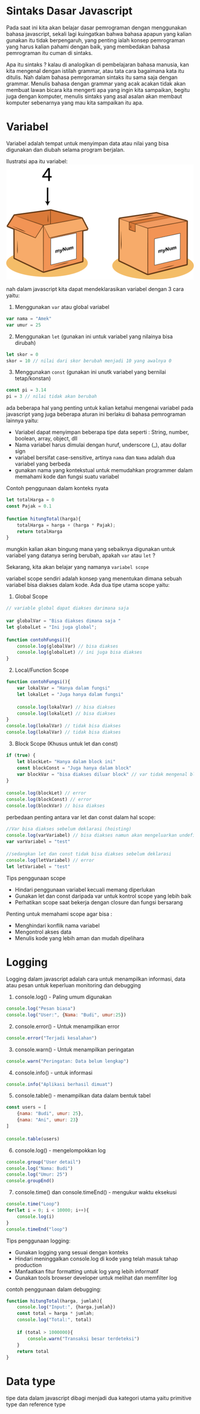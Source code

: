 # Sintaks Dasar Javascript
Pada saat ini kita akan belajar dasar pemrograman dengan menggunakan bahasa javascript, sekali lagi kuingatkan bahwa bahasa apapun yang kalian gunakan itu tidak berpengaruh, yang penting ialah konsep pemrograman yang harus kalian pahami dengan baik, yang membedakan bahasa pemrograman itu cuman di sintaks.

Apa itu sintaks ? kalau di analogikan di pembelajaran bahasa manusia, kan kita mengenal dengan istilah grammar, atau tata cara bagaimana kata itu ditulis. Nah dalam bahasa pemrgoraman sintaks itu sama saja dengan grammar. Menulis bahasa dengan grammar yang acak acakan tidak akan membuat lawan bicara kita mengerti apa yang ingin kita sampaikan, begitu juga dengan komputer, menulis sintaks yang asal asalan akan membaut komputer sebenarnya yang mau kita sampaikan itu apa.

# Variabel 
Variabel adalah tempat untuk menyimpan data atau nilai yang bisa digunakan dan diubah selama program berjalan. 

Ilustratsi apa itu variabel:
<img src="./asset/var.png">

nah dalam javascript kita dapat mendeklarasikan variabel dengan 3 cara yaitu: 

1. Menggunakan `var` atau global variabel

```javascript
var nama = "Amek"
var umur = 25
```
2. Menggunakan `let` (gunakan ini untuk variabel yang nilainya bisa dirubah)
```javascript
let skor = 0
skor = 10 // nilai dari skor berubah menjadi 10 yang awalnya 0
```
3. Menggunakan `const` (gunakan ini unutk variabel yang bernilai tetap/konstan)
```javascript
const pi = 3.14
pi = 3 // nilai tidak akan berubah
```

ada beberapa hal yang penting untuk kalian ketahui mengenai variabel pada javascript yang juga beberapa aturan ini berlaku di bahasa pemrograman lainnya yaitu: 

- Variabel dapat menyimpan beberapa tipe data seperti : String, number, boolean, array, object, dll 
- Nama variabel harus dimulai dengan huruf, underscore (_), atau dollar sign
- variabel bersifat case-sensitive, artinya `nama` dan `Nama` adalah dua variabel yang berbeda
- gunakan nama yang kontekstual untuk memudahkan programmer dalam memahami kode dan fungsi suatu variabel

Contoh penggunaan dalam konteks nyata 

```javascript
let totalHarga = 0
const Pajak = 0.1

function hitungTotal(harga){
    totalHarga = harga + (harga * Pajak);
    return totalHarga
}
```

mungkin kalian akan bingung mana yang sebaiknya digunakan untuk variabel yang datanya sering berubah, apakah `var` atau `let` ?

Sekarang, kita akan belajar yang namanya `variabel scope`

variabel scope sendiri adalah konsep yang menentukan dimana sebuah variabel bisa diakses dalam kode. Ada dua tipe utama scope yaitu: 

1. Global Scope 
```javascript
// variable global dapat diakses darimana saja 

var globalVar = "Bisa diakses dimana saja "
let globalLet = "Ini juga global";

function contohFungsi(){
    console.log(globalVar) // bisa diakses 
    console.log(globalLet) // ini juga bisa diakses 
}
```

2. Local/Function Scope 
```javascript
function contohFungsi(){
    var lokalVar = "Hanya dalam fungsi"
    let lokalLet = "Juga hanya dalam fungsi"

    console.log(lokalVar) // bisa diakses
    console.log(lokalLet) // bisa diakses
}
console.log(lokalVar) // tidak bisa diakses
console.log(lokalVar) // tidak bisa diakses
```
3. Block Scope (Khusus untuk let dan const)
```javascript
if (true) {
    let blockLet= "Hanya dalam block ini"
    const blockConst = "Juga hanya dalam block"
    var blockVar = "bisa diakses diluar block" // var tidak mengenal block scope
}

console.log(blockLet) // error
console.log(blockConst) // error
console.log(blockVar) // bisa diakses
```

perbedaan penting antara var let dan const dalam hal scope: 

```javascript
//Var bisa diakses sebelum deklarasi (hoisting)
console.log(varVariabel) // bisa diakses namun akan mengeluarkan undefined
var varVariabel = "test"

//sedangkan let dan const tidak bisa diakses sebelum deklarasi
console.log(letVariabel) // error
let letVariabel = "test"
```
Tips penggunaan scope 

- Hindari penggunaan variabel kecuali memang diperlukan
- Gunakan let dan const daripada var untuk kontrol scope yang lebih baik
- Perhatikan scope saat bekerja dengan closure dan fungsi bersarang

Penting untuk memahami scope agar bisa : 
- Menghindari konflik nama variabel
- Mengontrol akses data
- Menulis kode yang lebih aman dan mudah dipelihara

# Logging
Logging dalam javascript adalah cara untuk menampilkan informasi, data atau pesan untuk keperluan monitoring dan debugging 

1. console.log() - Paling umum digunakan 

```javascript
console.log("Pesan biasa")
console.log("User:", {Nama: "Budi", umur:25})
```
2. console.error() - Untuk menampilkan error 

```javascript
console.error("Terjadi kesalahan")
```

3. console.warn() - Untuk menampilkan peringatan 
```javascript
console.warn("Peringatan: Data belum lengkap")
```

4. console.info() - untuk informasi

```javascript
console.info("Aplikasi berhasil dimuat")
```

5. console.table() - menampilkan data dalam bentuk tabel

```javascript
const users = [
    {nama: "Budi", umur: 25},
    {nama: "Ani", umur: 23}
]

console.table(users)
```
6. console.log() - mengelompokkan log
```javascript
console.group("User detail")
console.log("Nama: Budi")
console.log("Umur: 25")
console.groupEnd()
```

7. console.time() dan console.timeEnd() - mengukur waktu eksekusi

```javascript
console.time("Loop")
for(let i = 0; i < 10000; i++){
    console.log(i)
}
console.timeEnd("loop")
```


Tips penggunaan logging: 
- Gunakan logging yang sesuai dengan konteks 
- Hindari meninggalkan console.log di kode yang telah masuk tahap production 
- Manfaatkan fitur formatting untuk log yang lebih informatif 
- Gunakan tools browser developer untuk melihat dan memfilter log 

contoh penggunaan dalam debugging: 
```javascript 
function hitungTotal(harga, jumlah){
    console.log("Input:", {harga,jumlah})
    const total = harga * jumlah;
    console.log("Total:", total)

    if (total > 1000000){
        console.warn("Transaksi besar terdeteksi")
    }
    return total
}
```

# Data type 
tipe data dalam javascript dibagi menjadi dua kategori utama yaitu primitive type dan reference type 

